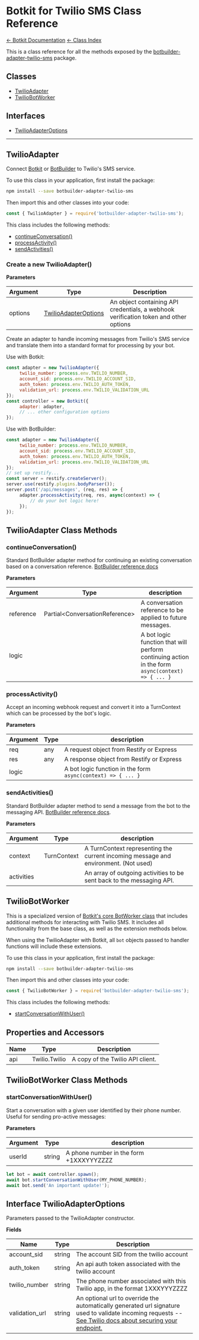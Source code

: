 # Botkit for Twilio SMS Class Reference

[&larr; Botkit Documentation](../#readme) [&larr; Class Index](index.md) 

This is a class reference for all the methods exposed by the [botbuilder-adapter-twilio-sms](https://github.com/howdyai/botkit/tree/next/packages/botbuilder-adapter-twilio-sms) package.

## Classes


* <a href="#TwilioAdapter" aria-current="page">TwilioAdapter</a>
* <a href="#TwilioBotWorker" aria-current="page">TwilioBotWorker</a>

## Interfaces

* <a href="#TwilioAdapterOptions" aria-current="page">TwilioAdapterOptions</a>

---

<a name="TwilioAdapter"></a>
## TwilioAdapter
Connect [Botkit](https://www.npmjs.com/package/botkit) or [BotBuilder](https://www.npmjs.com/package/botbuilder) to Twilio's SMS service.

To use this class in your application, first install the package:
```bash
npm install --save botbuilder-adapter-twilio-sms
```

Then import this and other classes into your code:
```javascript
const { TwilioAdapter } = require('botbuilder-adapter-twilio-sms');
```

This class includes the following methods:
* [continueConversation()](#continueConversation)
* [processActivity()](#processActivity)
* [sendActivities()](#sendActivities)



### Create a new TwilioAdapter()
**Parameters**

| Argument | Type | Description
|--- |--- |---
| options | [TwilioAdapterOptions](#TwilioAdapterOptions) | An object containing API credentials, a webhook verification token and other options<br/>

Create an adapter to handle incoming messages from Twilio's SMS service and translate them into a standard format for processing by your bot.

Use with Botkit:
```javascript
const adapter = new TwilioAdapter({
     twilio_number: process.env.TWILIO_NUMBER,
     account_sid: process.env.TWILIO_ACCOUNT_SID,
     auth_token: process.env.TWILIO_AUTH_TOKEN,
     validation_url: process.env.TWILIO_VALIDATION_URL
});
const controller = new Botkit({
     adapter: adapter,
     // ... other configuration options
});
```

Use with BotBuilder:
```javascript
const adapter = new TwilioAdapter({
     twilio_number: process.env.TWILIO_NUMBER,
     account_sid: process.env.TWILIO_ACCOUNT_SID,
     auth_token: process.env.TWILIO_AUTH_TOKEN,
     validation_url: process.env.TWILIO_VALIDATION_URL
});
// set up restify...
const server = restify.createServer();
server.use(restify.plugins.bodyParser());
server.post('/api/messages', (req, res) => {
     adapter.processActivity(req, res, async(context) => {
         // do your bot logic here!
     });
});
```




## TwilioAdapter Class Methods
<a name="continueConversation"></a>
### continueConversation()
Standard BotBuilder adapter method for continuing an existing conversation based on a conversation reference.
[BotBuilder reference docs](https://docs.microsoft.com/en-us/javascript/api/botbuilder-core/botadapter?view=botbuilder-ts-latest#continueconversation)

**Parameters**

| Argument | Type | description
|--- |--- |---
| reference| Partial&lt;ConversationReference&gt; | A conversation reference to be applied to future messages.
| logic|  | A bot logic function that will perform continuing action in the form `async(context) => { ... }`<br/>



<a name="processActivity"></a>
### processActivity()
Accept an incoming webhook request and convert it into a TurnContext which can be processed by the bot's logic.

**Parameters**

| Argument | Type | description
|--- |--- |---
| req| any | A request object from Restify or Express
| res| any | A response object from Restify or Express
| logic|  | A bot logic function in the form `async(context) => { ... }`<br/>



<a name="sendActivities"></a>
### sendActivities()
Standard BotBuilder adapter method to send a message from the bot to the messaging API.
[BotBuilder reference docs](https://docs.microsoft.com/en-us/javascript/api/botbuilder-core/botadapter?view=botbuilder-ts-latest#sendactivities).

**Parameters**

| Argument | Type | description
|--- |--- |---
| context| TurnContext | A TurnContext representing the current incoming message and environment. (Not used)
| activities|  | An array of outgoing activities to be sent back to the messaging API.<br/>




<a name="TwilioBotWorker"></a>
## TwilioBotWorker
This is a specialized version of [Botkit's core BotWorker class](core.md#BotWorker) that includes additional methods for interacting with Twilio SMS.
It includes all functionality from the base class, as well as the extension methods below.

When using the TwilioAdapter with Botkit, all `bot` objects passed to handler functions will include these extensions.


To use this class in your application, first install the package:
```bash
npm install --save botbuilder-adapter-twilio-sms
```

Then import this and other classes into your code:
```javascript
const { TwilioBotWorker } = require('botbuilder-adapter-twilio-sms');
```

This class includes the following methods:
* [startConversationWithUser()](#startConversationWithUser)




## Properties and Accessors

| Name | Type | Description
|--- |--- |---
| api | Twilio.Twilio | A copy of the Twilio API client.

## TwilioBotWorker Class Methods
<a name="startConversationWithUser"></a>
### startConversationWithUser()
Start a conversation with a given user identified by their phone number. Useful for sending pro-active messages:

**Parameters**

| Argument | Type | description
|--- |--- |---
| userId| string | A phone number in the form +1XXXYYYZZZZ<br/>



```javascript
let bot = await controller.spawn();
await bot.startConversationWithUser(MY_PHONE_NUMBER);
await bot.send('An important update!');
```




<a name="TwilioAdapterOptions"></a>
## Interface TwilioAdapterOptions
Parameters passed to the TwilioAdapter constructor.

**Fields**

| Name | Type | Description
|--- |--- |---
| account_sid | string | The account SID from the twilio account<br/>
| auth_token | string | An api auth token associated with the twilio account<br/>
| twilio_number | string | The phone number associated with this Twilio app, in the format 1XXXYYYZZZZ<br/>
| validation_url | string | An optional url to override the automatically generated url signature used to validate incoming requests -- [See Twilio docs about securing your endpoint.](https://www.twilio.com/docs/usage/security#validating-requests)<br/>
